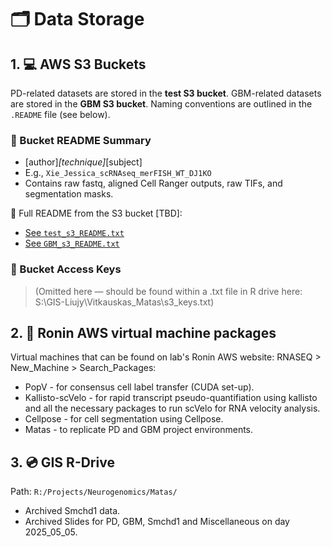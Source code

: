 # 🗂️ Data Storage

## 1. 💻 AWS S3 Buckets

PD-related datasets are stored in the **test S3 bucket**. GBM-related datasets are stored in the **GBM S3 bucket**. Naming conventions are outlined in the `.README` file (see below).

### 🧾 Bucket README Summary
- [author]_[technique]_[subject]
- E.g., `Xie_Jessica_scRNAseq_merFISH_WT_DJ1KO`
- Contains raw fastq, aligned Cell Ranger outputs, raw TIFs, and segmentation masks.

📄 Full README from the S3 bucket [TBD]:

- [See `test_s3_README.txt`](test_s3_README.txt)
- [See `GBM_s3_README.txt`](gbm_s3_README.txt)

### 🔑 Bucket Access Keys
> (Omitted here — should be found within a .txt file in R drive here: S:\GIS-Liujy\Vitkauskas_Matas\s3_keys.txt)

## 2. 🤖 Ronin AWS virtual machine packages

Virtual machines that can be found on lab's Ronin AWS website: RNASEQ > New_Machine > Search_Packages:
- PopV - for consensus cell label transfer (CUDA set-up).
- Kallisto-scVelo - for rapid transcript pseudo-quantifiation using kallisto and all the necessary packages to run scVelo for RNA velocity analysis.
- Cellpose - for cell segmentation using Cellpose.
- Matas - to replicate PD and GBM project environments.

## 3. 💿 GIS R-Drive
Path: `R:/Projects/Neurogenomics/Matas/`
- Archived Smchd1 data.
- Archived Slides for PD, GBM, Smchd1 and Miscellaneous on day 2025_05_05.
